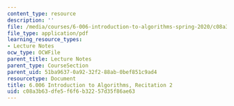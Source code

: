 ```yaml
---
content_type: resource
description: ''
file: /media/courses/6-006-introduction-to-algorithms-spring-2020/c08a3b63dfe5f6f6b32257d35f86ae63_MIT6_006S20_r02.pdf
file_type: application/pdf
learning_resource_types:
- Lecture Notes
ocw_type: OCWFile
parent_title: Lecture Notes
parent_type: CourseSection
parent_uid: 51ba9637-0a92-32f2-88ab-0bef851c9ad4
resourcetype: Document
title: 6.006 Introduction to Algorithms, Recitation 2
uid: c08a3b63-dfe5-f6f6-b322-57d35f86ae63
---
```

